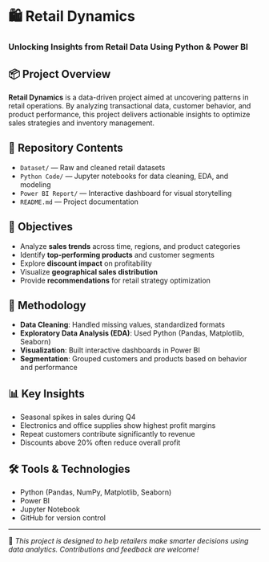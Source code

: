 # 🛍️ Retail Dynamics  
### Unlocking Insights from Retail Data Using Python & Power BI  

## 📦 Project Overview
**Retail Dynamics** is a data-driven project aimed at uncovering patterns in retail operations. By analyzing transactional data, customer behavior, and product performance, this project delivers actionable insights to optimize sales strategies and inventory management.

## 📁 Repository Contents
- `Dataset/` — Raw and cleaned retail datasets  
- `Python Code/` — Jupyter notebooks for data cleaning, EDA, and modeling  
- `Power BI Report/` — Interactive dashboard for visual storytelling  
- `README.md` — Project documentation  

## 🎯 Objectives
- Analyze **sales trends** across time, regions, and product categories  
- Identify **top-performing products** and customer segments  
- Explore **discount impact** on profitability  
- Visualize **geographical sales distribution**  
- Provide **recommendations** for retail strategy optimization  

## 🧪 Methodology
- **Data Cleaning**: Handled missing values, standardized formats  
- **Exploratory Data Analysis (EDA)**: Used Python (Pandas, Matplotlib, Seaborn)  
- **Visualization**: Built interactive dashboards in Power BI  
- **Segmentation**: Grouped customers and products based on behavior and performance  

## 📊 Key Insights
- Seasonal spikes in sales during Q4  
- Electronics and office supplies show highest profit margins  
- Repeat customers contribute significantly to revenue  
- Discounts above 20% often reduce overall profit  

## 🛠️ Tools & Technologies
- Python (Pandas, NumPy, Matplotlib, Seaborn)  
- Power BI  
- Jupyter Notebook  
- GitHub for version control  
---

📌 _This project is designed to help retailers make smarter decisions using data analytics. Contributions and feedback are welcome!_

